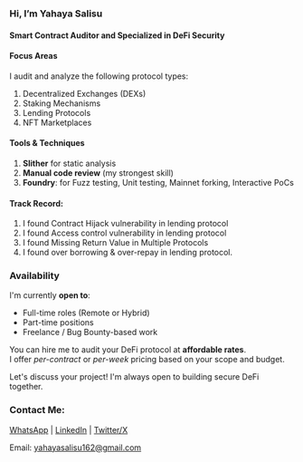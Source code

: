 ### Hi, I’m Yahaya Salisu

#### Smart Contract Auditor and Specialized in DeFi Security

#### Focus Areas
I audit and analyze the following protocol types:

1. Decentralized Exchanges (DEXs)
2. Staking Mechanisms
3. Lending Protocols
4. NFT Marketplaces

#### Tools & Techniques
1. **Slither** for static analysis  
2. **Manual code review** (my strongest skill)  
3. **Foundry**: for Fuzz testing, Unit testing, Mainnet forking, Interactive PoCs

#### Track Record:
1. I found Contract Hijack vulnerability in lending protocol
2. I found Access control vulnerability in lending protocol
3. I found Missing Return Value in Multiple Protocols
4. I found over borrowing & over-repay in lending protocol.


### Availability
I'm currently **open to**:
-  Full-time roles (Remote or Hybrid)
-  Part-time positions
-  Freelance / Bug Bounty-based work

You can hire me to audit your DeFi protocol at **affordable rates**.  
I offer *per-contract* or *per-week* pricing based on your scope and budget.

Let's discuss your project! I'm always open to building secure DeFi together.



### Contact Me:

[WhatsApp](https://wa.me/qr/AOJIRGL4JCO7D1)
| [LinkedIn](https://www.linkedin.com/in/yahaya-salisu)
| [Twitter/X](https://x.com/Babs_Crypto1?t=Vc6SgVuVgS8FxbVUZZXHVw&s=09)

Email: yahayasalisu162@gmail.com